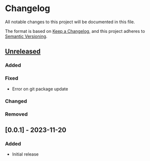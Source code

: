 # Changelog

All notable changes to this project will be documented in this file.

The format is based on [Keep a Changelog](https://keepachangelog.com/en/1.0.0/),
and this project adheres to [Semantic Versioning](https://semver.org/spec/v2.0.0.html).

## [Unreleased]

### Added

### Fixed

- Error on git package update 

### Changed

### Removed



## [0.0.1] - 2023-11-20

### Added

- Initial release

[unreleased]: https://github.com/lucas-ingemar/packtrak/compare/v0.9.0...HEAD
<!-- [1.1.1]: https://github.com/olivierlacan/keep-a-changelog/compare/v1.1.0...v1.1.1 -->
[0.9.0]: https://github.com/lucas-ingemar/packtrak/releases/tag/v0.9.0

